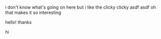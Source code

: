 i don't know what's going on here but i like the clicky clicky
asdf
asdf
oh that makes it so interesting

hello!
thanks

hi

